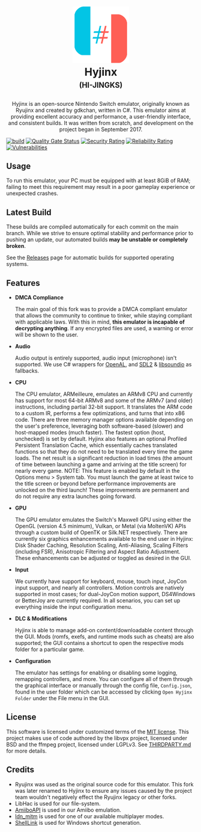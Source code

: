 <h1 align="center">
  <br>
  <a href="https://github.com/hyjinx-emu/Hyjinx"><img src="distribution/misc/Logo.svg" alt="Logo" width="150"></a>
  <br>
  <b>Hyjinx</b>
  <br>
  <sub><sup><b>(HI-JINGKS)</b></sup></sub>
  <br>
</h1>

<p align="center">
  Hyjinx is an open-source Nintendo Switch emulator, originally known as Ryujinx and created by gdkchan, written in C#.
  This emulator aims at providing excellent accuracy and performance, a user-friendly interface, and consistent builds.
  It was written from scratch, and development on the project began in September 2017.
</p>

[![build](https://github.com/hyjinx-emu/Hyjinx/actions/workflows/build.yml/badge.svg)](https://github.com/hyjinx-emu/Hyjinx/actions/workflows/build.yml) [![Quality Gate Status](https://sonarcloud.io/api/project_badges/measure?project=hyjinx-emu_Hyjinx&metric=alert_status)](https://sonarcloud.io/summary/new_code?id=hyjinx-emu_Hyjinx) [![Security Rating](https://sonarcloud.io/api/project_badges/measure?project=hyjinx-emu_Hyjinx&metric=security_rating)](https://sonarcloud.io/summary/new_code?id=hyjinx-emu_Hyjinx) [![Reliability Rating](https://sonarcloud.io/api/project_badges/measure?project=hyjinx-emu_Hyjinx&metric=reliability_rating)](https://sonarcloud.io/summary/new_code?id=hyjinx-emu_Hyjinx) [![Vulnerabilities](https://sonarcloud.io/api/project_badges/measure?project=hyjinx-emu_Hyjinx&metric=vulnerabilities)](https://sonarcloud.io/summary/new_code?id=hyjinx-emu_Hyjinx)

## Usage

To run this emulator, your PC must be equipped with at least 8GiB of RAM;
failing to meet this requirement may result in a poor gameplay experience or unexpected crashes.

## Latest Build

These builds are compiled automatically for each commit on the main branch.
While we strive to ensure optimal stability and performance prior to pushing an update, our automated builds **may be unstable or completely broken**.

See the [Releases](https://github.com/hyjinx-emu/Hyjinx/releases) page for automatic builds for supported operating systems.

## Features
- **DMCA Compliance**

  The main goal of this fork was to provide a DMCA compliant emulator that allows the community to continue to tinker, while staying compliant with applicable laws. With this in mind, **this emulator is incapable of decrypting anything**. If any encrypted files are used, a warning or error will be shown to the user.

- **Audio**

  Audio output is entirely supported, audio input (microphone) isn't supported.
  We use C# wrappers for [OpenAL](https://openal-soft.org/), and [SDL2](https://www.libsdl.org/) & [libsoundio](http://libsound.io/) as fallbacks.

- **CPU**

  The CPU emulator, ARMeilleure, emulates an ARMv8 CPU and currently has support for most 64-bit ARMv8 and some of the ARMv7 (and older) instructions, including partial 32-bit support.
  It translates the ARM code to a custom IR, performs a few optimizations, and turns that into x86 code.
  There are three memory manager options available depending on the user's preference, leveraging both software-based (slower) and host-mapped modes (much faster).
  The fastest option (host, unchecked) is set by default.
  Hyjinx also features an optional Profiled Persistent Translation Cache, which essentially caches translated functions so that they do not need to be translated every time the game loads.
  The net result is a significant reduction in load times (the amount of time between launching a game and arriving at the title screen) for nearly every game.
  NOTE: This feature is enabled by default in the Options menu > System tab.
  You must launch the game at least twice to the title screen or beyond before performance improvements are unlocked on the third launch!
  These improvements are permanent and do not require any extra launches going forward.

- **GPU**

  The GPU emulator emulates the Switch's Maxwell GPU using either the OpenGL (version 4.5 minimum), Vulkan, or Metal (via MoltenVK) APIs through a custom build of OpenTK or Silk.NET respectively.
  There are currently six graphics enhancements available to the end user in Hyjinx: Disk Shader Caching, Resolution Scaling, Anti-Aliasing, Scaling Filters (including FSR), Anisotropic Filtering and Aspect Ratio Adjustment.
  These enhancements can be adjusted or toggled as desired in the GUI.

- **Input**

  We currently have support for keyboard, mouse, touch input, JoyCon input support, and nearly all controllers.
  Motion controls are natively supported in most cases; for dual-JoyCon motion support, DS4Windows or BetterJoy are currently required.
  In all scenarios, you can set up everything inside the input configuration menu.

- **DLC & Modifications**

  Hyjinx is able to manage add-on content/downloadable content through the GUI.
  Mods (romfs, exefs, and runtime mods such as cheats) are also supported;
  the GUI contains a shortcut to open the respective mods folder for a particular game.

- **Configuration**

  The emulator has settings for enabling or disabling some logging, remapping controllers, and more.
  You can configure all of them through the graphical interface or manually through the config file, `Config.json`, found in the user folder which can be accessed by clicking `Open Hyjinx Folder` under the File menu in the GUI.

<!--
## Contact
Currently contact is being kept intentionally limited. 
You may also review our [FAQ](https://github.com/hyjinx-emu/Hyjinx/wiki/Frequently-Asked-Questions).
-->

## License

This software is licensed under customized terms of the [MIT license](LICENSE.txt).
This project makes use of code authored by the libvpx project, licensed under BSD and the ffmpeg project, licensed under LGPLv3.
See [THIRDPARTY.md](distribution/legal/THIRDPARTY.md) for more details.

## Credits
- Ryujinx was used as the original source code for this emulator. This fork was later renamed to Hyjinx to ensure any issues caused by the project team wouldn't negatively effect the Ryujinx legacy or other forks.
- LibHac is used for our file-system.
- [AmiiboAPI](https://www.amiiboapi.com) is used in our Amiibo emulation.
- [ldn_mitm](https://github.com/spacemeowx2/ldn_mitm) is used for one of our available multiplayer modes.
- [ShellLink](https://github.com/securifybv/ShellLink) is used for Windows shortcut generation.
